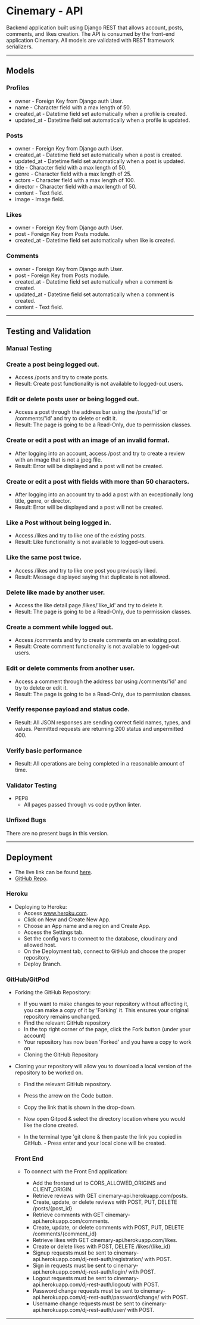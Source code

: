 # Cinemary - API

Backend application built using Django REST that allows account, posts, comments, and likes creation. The API is consumed by the front-end application Cinemary. All models are validated with REST framework serializers.

---

## Models

### Profiles

- owner - Foreign Key from Django auth User.
- name - Character field with a max length of 50.
- created_at - Datetime field set automatically when a profile is created.
- updated_at - Datetime field set automatically when a profile is updated.

### Posts

- owner - Foreign Key from Django auth User.
- created_at - Datetime field set automatically when a post is created.
- updated_at - Datetime field set automatically when a post is updated.
- title - Character field with a max length of 50.
- genre - Character field with a max length of 25.
- actors - Character field with a max length of 100.
- director - Character field with a max length of 50.
- content - Text field.
- image - Image field.

### Likes

- owner - Foreign Key from Django auth User.
- post - Foreign Key from Posts module.
- created_at - Datetime field set automatically when like is created.

### Comments

- owner - Foreign Key from Django auth User.
- post - Foreign Key from Posts module.
- created_at - Datetime field set automatically when a comment is created.
- updated_at - Datetime field set automatically when a comment is created.
- content - Text field.

---

## Testing and Validation

### Manual Testing

### Create a post being logged out.

- Access /posts and try to create posts.
- Result: Create post functionality is not available to logged-out users.

### Edit or delete posts user or being logged out.

- Access a post through the address bar using the /posts/'id' or /comments/'id' and try to delete or edit it.
- Result: The page is going to be a Read-Only, due to permission classes.

### Create or edit a post with an image of an invalid format.

- After logging into an account, access /post and try to create a review with an image that is not a jpeg file.
- Result: Error will be displayed and a post will not be created.

### Create or edit a post with fields with more than 50 characters.

- After logging into an account try to add a post with an exceptionally long title, genre, or director.
- Result: Error will be displayed and a post will not be created.

### Like a Post without being logged in.

- Access /likes and try to like one of the existing posts.
- Result: Like functionality is not available to logged-out users.

### Like the same post twice.

- Access /likes and try to like one post you previously liked.
- Result: Message displayed saying that duplicate is not allowed.

### Delete like made by another user.

- Access the like detail page /likes/'like_id' and try to delete it.
- Result: The page is going to be a Read-Only, due to permission classes.

### Create a comment while logged out.

- Access /comments and try to create comments on an existing post.
- Result: Create comment functionality is not available to logged-out users.

### Edit or delete comments from another user.

- Access a comment through the address bar using /comments/'id' and try to delete or edit it.
- Result: The page is going to be a Read-Only, due to permission classes.

### Verify response payload and status code.

- Result: All JSON responses are sending correct field names, types, and values. Permitted requests are returning 200 status and unpermitted 400.

### Verify basic performance

- Result: All operations are being completed in a reasonable amount of time.

### Validator Testing

- PEP8
  - All pages passed through vs code python linter.

### Unfixed Bugs

There are no present bugs in this version.

---

## Deployment

- The live link can be found [here](https://cinemary-api.herokuapp.com/).
- [GitHub Repo](https://github.com/Vepp1/cinemary-api).

### Heroku

- Deploying to Heroku:
  - Access www.heroku.com.
  - Click on New and Create New App.
  - Choose an App name and a region and Create App.
  - Access the Settings tab.
  - Set the config vars to connect to the database, cloudinary and allowed host.
  - On the Deployment tab, connect to GitHub and choose the proper repository.
  - Deploy Branch.

### GitHub/GitPod

- Forking the GitHub Repository:

  - If you want to make changes to your repository without affecting it, you can make a copy of it by 'Forking' it. This ensures your original repository remains unchanged.
  - Find the relevant GitHub repository
  - In the top right corner of the page, click the Fork button (under your account)
  - Your repository has now been 'Forked' and you have a copy to work on
  - Cloning the GitHub Repository

- Cloning your repository will allow you to download a local version of the repository to be worked on.

  - Find the relevant GitHub repository.
  - Press the arrow on the Code button.
  - Copy the link that is shown in the drop-down.
  - Now open Gitpod & select the directory location where you would like the clone created.

  - In the terminal type 'git clone & then paste the link you copied in GitHub. - Press enter and your local clone will be created.

  ### Front End

  - To connect with the Front End application:

    - Add the frontend url to CORS_ALLOWED_ORIGINS and CLIENT_ORIGIN.
    - Retrieve reviews with GET cinemary-api.herokuapp.com/posts. 
    - Create, update, or delete reviews with POST, PUT, DELETE /posts/{post_id}
    - Retrieve comments with GET cinemary-api.herokuapp.com/comments. 
    - Create, update, or delete comments with POST, PUT, DELETE /comments/{comment_id}
    - Retrieve likes with GET cinemary-api.herokuapp.com/likes. 
    - Create or delete likes with POST, DELETE /likes/{like_id}
    - Signup requests must be sent to cinemary-api.herokuapp.com/dj-rest-auth/registration/ with POST.
    - Sign in requests must be sent to cinemary-api.herokuapp.com/dj-rest-auth/login/ with POST.
    - Logout requests must be sent to cinemary-api.herokuapp.com/dj-rest-auth/logout/ with POST.
    - Password change requests must be sent to cinemary-api.herokuapp.com/dj-rest-auth/password/change/ with POST.
    - Username change requests must be sent to cinemary-api.herokuapp.com/dj-rest-auth/user/ with POST.
    

---
